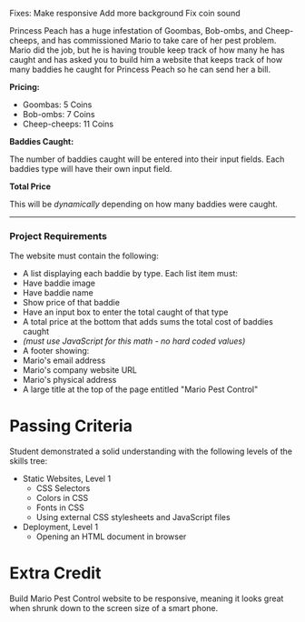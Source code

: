 Fixes: 
Make responsive
Add more background
Fix coin sound



Princess Peach has a huge infestation of Goombas, Bob-ombs, and Cheep-cheeps, and has commissioned Mario to take care of her pest problem. Mario did the job, but he is having trouble keep track of how many he has caught and has asked you to build him a website that keeps track of how many baddies he caught for Princess Peach so he can send her a bill.

**Pricing:**

- Goombas: 5 Coins
- Bob-ombs: 7 Coins
- Cheep-cheeps: 11 Coins

**Baddies Caught:**

The number of baddies caught will be entered into their input fields. Each baddies type will have their own input field.

**Total Price**

This will be *dynamically* depending on how many baddies were caught.

---

### **Project Requirements**

The website must contain the following:

- A list displaying each baddie by type. Each list item must:
- Have baddie image
- Have baddie name
- Show price of that baddie
- Have an input box to enter the total caught of that type
- A total price at the bottom that adds sums the total cost of baddies caught
- *(must use JavaScript for this math - no hard coded values)*
- A footer showing:
- Mario's email address
- Mario's company website URL
- Mario's physical address
- A large title at the top of the page entitled "Mario Pest Control"

# **Passing Criteria**

Student demonstrated a solid understanding with the following levels of the skills tree:

- Static Websites, Level 1
    - CSS Selectors
    - Colors in CSS
    - Fonts in CSS
    - Using external CSS stylesheets and JavaScript files
- Deployment, Level 1
    - Opening an HTML document in browser

# **Extra Credit**

Build Mario Pest Control website to be responsive, meaning it looks great when shrunk down to the screen size of a smart phone.
